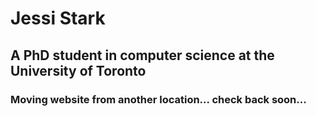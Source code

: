 # Jessi Stark

## A PhD student in computer science at the University of Toronto

### Moving website from another location... check back soon...
